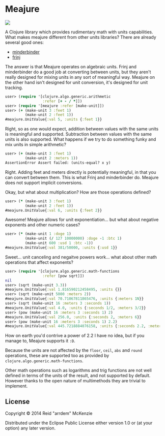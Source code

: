 # Meajure

<a href="http://clojars.org/me.arrdem/meajure">
	<img src="http://clojars.org/me.arrdem/meajure/latest-version.svg" />
</a>

A Clojure library which provides rudimentary math with units
capabilities. What makes meajure different from other units libraries?
There are already several good ones:

 - [minderbinder](https://github.com/fogus/minderbinder)
 - [frinj](https://github.com/martintrojer/frinj/)

The answer is that Meajure operates on algebraic units. Frinj and
minderbinder do a good job at converting between units, but they
aren't really designed for mixing units in any sort of meaningful way.
Meajure on the other hand isn't designed for unit conversion, it's
designed for unit tracking.

```Clojure
user> (require '[clojure.algo.generic.arithmetic
                 :refer [+ - / *]])
user> (require '[meajure :refer [make-unit]])
user> (+ (make-unit 3 :feet 1)
         (make-unit 2 :feet 1))
#meajure.UnitValue{:val 5, :units {:feet 1}}
```

Right, so as one would expect, addition between values with the same
units is meaningful and supported. Subtraction between values with the
same units is also supported. What happens if we try to do something
funky and mix units in simple arithmetic?

```Clojure
user> (+ (make-unit 3 :feet 1)
         (make-unit 2 :meters 1))
AssertionError Assert failed: (units-equal? x y)
```

Right. Adding feet and meters directly is potentially meaningful, in
that you can convert between them. This is what Frinj and minderbinder
do. Meajure does not support implicit conversions.


Okay, but what about multiplication? How are those operations defined?

```Clojure
user> (* (make-unit 3 :feet 1)
         (make-unit 2 :feet 1))
#meajure.UnitValue{:val 6, :units {:feet 2}}
```

Awesome! Meajure allows for unit exponentiation... but what about
negative exponents and other numeric cases?

```Clojure
user> (* (make-unit 1 :doge 1)
         (make-unit (/ 127 10000000) :doge -1 :btc 1)
         (make-unit 600 :usd 1 :btc -1))
#meajure.UnitValue{:val 381/50000, :units {:usd 1}}
```

Sweet... unit canceling and negaitve powers work... what about other
math operations that affect exponents?

```Clojure
user> (require '[clojure.algo.generic.math-functions
                 :refer [pow sqrt]])
nil
user> (sqrt (make-unit 3.3))
#meajure.UnitValue{:val 1.816590212458495, :units {}}
user> (sqrt (make-unit 5000 :meters 2))
#meajure.UnitValue{:val 70.71067811865476, :units {:meters 1N}}
user> (sqrt (make-unit 16 :meters 3 :seconds 1))
#meajure.UnitValue{:val 4.0, :units {:seconds 1/2, :meters 3/2}}
user> (pow (make-unit 16 :meters 3 :seconds 1) 2)
#meajure.UnitValue{:val 256.0, :units {:seconds 2, :meters 6}}
user> (pow (make-unit 16 :meters 3 :seconds 1) 2.2)
#meajure.UnitValue{:val 445.7218884076158, :units {:seconds 2.2, :meters 6.6000000000000005}}
```

How on earth you'd contrive a power of 2.2 I have no idea, but if you
manage to, Meajure supports it `:D`.

Because the units are not affected by the `floor`, `ceil`, `abs` and
`round` operations, these are supported too as provided by
`clojure.algo.generic.math-functions`.

Other math operations such as logarithms and trig functions are not
well defined in terms of the units of the result, and not supported by
default. However thanks to the open nature of multimethods they are
trivial to implement.

## License

Copyright © 2014 Reid "arrdem" McKenzie

Distributed under the Eclipse Public License either version 1.0 or (at
your option) any later version.
